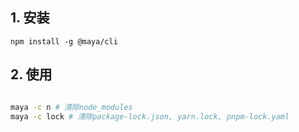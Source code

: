 ## 1. 安装

```
npm install -g @maya/cli
```

## 2. 使用

```bash

maya -c n # 清除node_modules
maya -c lock # 清除package-lock.json, yarn.lock, pnpm-lock.yaml
```
